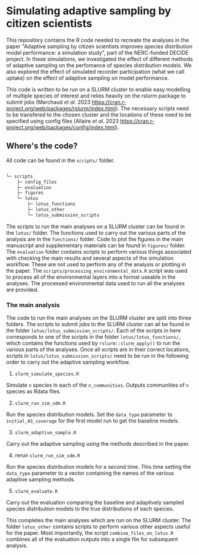 # Simulating adaptive sampling by citizen scientists  

This repository contains the R code needed to recreate the analyses in the paper "Adaptive sampling by citizen scientists improves species distribution model performance: a simulation study", part of the NERC-funded DECIDE project. In these simulations, we investigated the effect of different methods of adaptive sampling on the perfomance of species distribution models. We also explored the effect of simulated recorder participation (what we call uptake) on the effect of adaptive sampling on model performance.  

This code is written to be run on a SLURM cluster to enable easy modelling of multiple species of interest and relies heavily on the rslurm package to submit jobs (Marchaud _et al._ 2023 https://cran.r-project.org/web/packages/rslurm/index.html). The necessary scripts need to be transfered to the chosen cluster and the locations of these need to be specified using config files (Allaire _et al._ 2023 https://cran.r-project.org/web/packages/config/index.html). 

## Where's the code?

All code can be found in the `scripts/` folder.

```bash

└─ scripts
    ├─ config_files
    ├─ evaluation
    ├─ figures
    └─ lotus
        ├─ lotus_functions
        ├─ lotus_other
        └─ lotus_submission_scripts

```

The scripts to run the main analyses on a SLURM cluster can be found in the `lotus/` folder. The functions used to carry out the various parts of the analysis are in the `functions/` folder. Code to plot the figures in the main manuscript and supplementary materials can be found in `figures/` folder. The `evaluation` folder contains scripts to perform various things associated with checking the main results and several aspects of the simulation workflow. These are not used to perform any of the analysis or plotting in the paper. The `scripts/processing_environmental_data.R` script was used to process all of the environmental layers into a format useable in the analyses. The processed environmental data used to run all the analyses are provided. 

### The main analysis

The code to run the main analyses on the SLURM cluster are split into three folders. The scripts to submit jobs to the SLURM cluster can all be found in the folder `lotus/lotus_submission_scripts/`. Each of the scripts in here corresponds to one of the scripts in the folder `lotus/lotus_functions/`, which contains the functions used by `rslurm::slurm_apply()` to run the various parts of the analyses. Once all scripts are in their correct locations, scripts in `lotus/lotus_submission_scripts/` need to be run in the following order to carry out the adaptive sampling workflow.

1. `slurm_simulate_species.R`

Simulate `n` species in each of the `n_communities`. Outputs communities of `n` species as Rdata files.


2. `slurm_run_sim_sdm.R`

Run the species distribution models. Set the `data_type` parameter to `initial_AS_coverage` for the first model run to get the baseline models.


3. `slurm_adaptive_sample.R`

Carry out the adaptive sampling using the methods described in the paper.


4. rerun `slurm_run_sim_sdm.R`

Run the species distribution models for a second time. This time setting the  `data_type` parameter to a vector containing the names of the various adaptive sampling methods.


5. `slurm_evaluate.R`

Carry out the evaluation comparing the baseline and adaptively sampled species distribution models to the true distributions of each species.

This completes the main analyses which are run on the SLURM cluster. The folder `lotus_other` contains scripts to perform various other aspects useful for the paper. Most importantly, the script `combine_files_on_lotus.R` combines all of the evaluation outputs into a single file for subsequent analysis.

